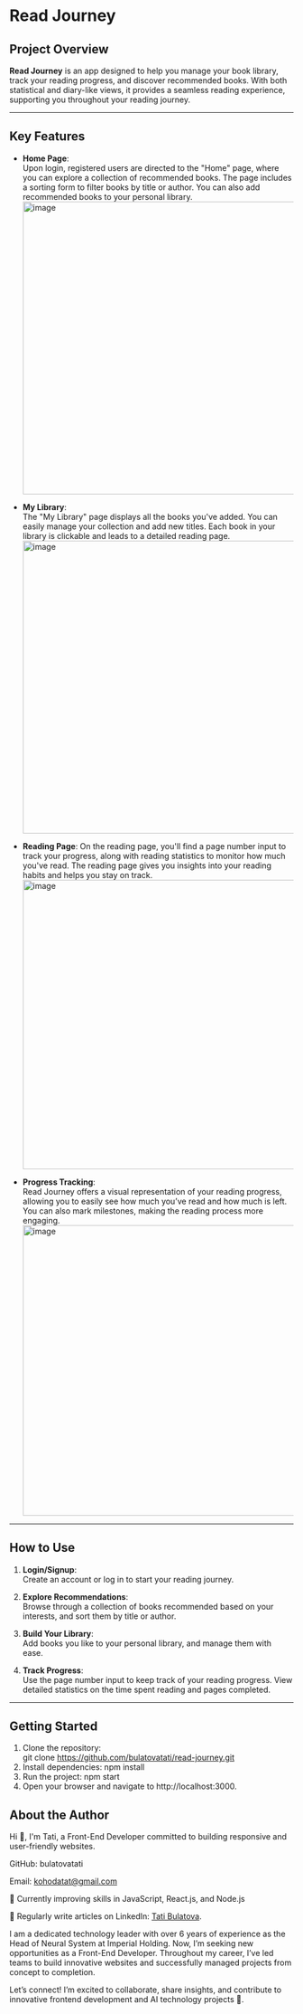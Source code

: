 # Read Journey

## Project Overview
**Read Journey** is an app designed to help you manage your book library, track your reading progress, and discover recommended books. With both statistical and diary-like views, it provides a seamless reading experience, supporting you throughout your reading journey.

---

## Key Features

- **Home Page**:  
  Upon login, registered users are directed to the "Home" page, where you can explore a collection of recommended books.
  The page includes a sorting form to filter books by title or author. You can also add recommended books to your personal library.
  <img width="840" height="518" alt="image" src="https://github.com/user-attachments/assets/f8649b6b-867c-470a-a2f2-a8991b506c29" />

- **My Library**:  
  The "My Library" page displays all the books you've added. You can easily manage your collection and add new titles.
  Each book in your library is clickable and leads to a detailed reading page.
  <img width="834" height="518" alt="image" src="https://github.com/user-attachments/assets/d0fc73b7-96ca-42eb-9797-81c31115f6d8" />

- **Reading Page**:
  On the reading page, you'll find a page number input to track your progress, along with reading statistics to monitor how much you've read.
  The reading page gives you insights into your reading habits and helps you stay on track.
  <img width="832" height="512" alt="image" src="https://github.com/user-attachments/assets/52ec15fd-81fd-4b2b-bc4b-de487dbe5013" />

- **Progress Tracking**:  
  Read Journey offers a visual representation of your reading progress, allowing you to easily see how much you’ve read and how much is left.
  You can also mark milestones, making the reading process more engaging.
  <img width="836" height="514" alt="image" src="https://github.com/user-attachments/assets/4b0e729d-05d2-471e-a799-9896be5d307a" />


---

## How to Use

1. **Login/Signup**:  
   Create an account or log in to start your reading journey.

2. **Explore Recommendations**:  
   Browse through a collection of books recommended based on your interests, and sort them by title or author.

3. **Build Your Library**:  
   Add books you like to your personal library, and manage them with ease.

4. **Track Progress**:  
   Use the page number input to keep track of your reading progress. View detailed statistics on the time spent reading and pages completed.

---

## Getting Started

1. Clone the repository:  
   git clone https://github.com/bulatovatati/read-journey.git
2. Install dependencies:
   npm install
3. Run the project:
  npm start
4. Open your browser and navigate to http://localhost:3000.



## About the Author

Hi 👋, I'm Tati, a Front-End Developer committed to building responsive and user-friendly websites.

GitHub: bulatovatati

Email: kohodatat@gmail.com

🌱 Currently improving skills in JavaScript, React.js, and Node.js

📝 Regularly write articles on LinkedIn: [Tati Bulatova](https://www.linkedin.com/in/tetiana-bulatova/).

I am a dedicated technology leader with over 6 years of experience as the Head of Neural System at Imperial Holding. Now, I’m seeking new opportunities as a Front-End Developer. Throughout my career, I’ve led teams to build innovative websites and successfully managed projects from concept to completion.

Let’s connect! I’m excited to collaborate, share insights, and contribute to innovative frontend development and AI technology projects 🤝.
